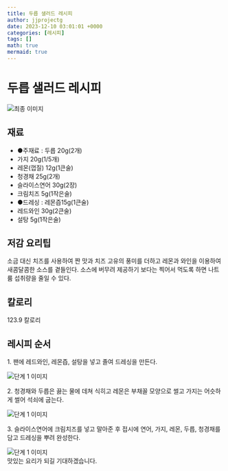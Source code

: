 ```yaml
---
title: 두릅 샐러드 레시피
author: jjprojectg
date: 2023-12-10 03:01:01 +0000
categories: [레시피]
tags: []
math: true
mermaid: true
---
```

<meta name="og:type" content="website"/>
<meta charset="UTF-8"/>
<div class="header">
  <h1>두릅 샐러드 레시피</h1>
</div>

<div class="container my-4">
  <div class="row">
    <div class="col-12 col-md-6">
      <div class="recipe-image">
        <img src="http://www.foodsafetykorea.go.kr/uploadimg/cook/10_00210_2.png" class="step-image" alt="최종 이미지"/>
      </div>
    </div>
    <div class="col-12 col-md-6">
      <div class="ingredients">
        <h2>재료</h2>
        <ul class="card">
          <li> ●주재료 : 두릅 20g(2개) </li>
          <li>  가지 20g(1/5개) </li>
          <li>  레몬(껍질) 12g(1큰술) </li>
          <li>  청경채 25g(2개) </li>
          <li>  슬라이스연어 30g(2장) </li>
          <li>  크림치즈 5g(1작은술) </li>
          <li> ●드레싱 : 레몬즙15g(1큰술) </li>
          <li>  레드와인 30g(2큰술) </li>
          <li>  설탕 5g(1작은술) </li>
</ul>
      </div>
    </div>
    <div class="col-12 col-md-6">
      <div class="ingredients">
        <h2>저감 요리팁</h2>
        <div class="card"> 
          <p>
            소금 대신 치즈를 사용하여 짠 맛과 치즈 고유의 풍미를 더하고 레몬과 와인을 이용하여 새콤달콤한 소스를 곁들인다.
소스에 버무려 제공하기 보다는 찍어서 먹도록 하면 나트륨 섭취량을 줄일 수 있다.
          </p>
        </div>
      </div>
      <div class="ingredients">
        <h2>칼로리</h2>
        <div class="card"> 
          <p>
            123.9 칼로리
          </p>
        </div>
      </div>
    </div>
  </div>

  <h2 class="my-4">레시피 순서</h2>
  <div class="card recipe-card">
    <div class="card-body recipe-step">
      <p class="card-text step-description">1. 팬에 레드와인, 레몬즙, 설탕을 넣고 졸여 드레싱을 만든다.</p>
      <img src="http://www.foodsafetykorea.go.kr/uploadimg/cook/20_00210_1.png" alt="단계 1 이미지" class="step-image"/>
    </div>
  </div>
  <div class="card recipe-card">
    <div class="card-body recipe-step">
      <p class="card-text step-description">2. 청경채와 두릅은 끓는 물에 데쳐 식히고 레몬은 부채꼴 모양으로 썰고 가지는 어슷하게 썰어 석쇠에 굽는다.</p>
      <img src="http://www.foodsafetykorea.go.kr/uploadimg/cook/20_00210_2.png" alt="단계 1 이미지" class="step-image"/>
    </div>
  </div>
  <div class="card recipe-card">
    <div class="card-body recipe-step">
      <p class="card-text step-description">3. 슬라이스연어에 크림치즈를 넣고 말아준 후 접시에 연어, 가지, 레몬, 두릅, 청경채를 담고 드레싱을 뿌려 완성한다.</p>
      <img src="http://www.foodsafetykorea.go.kr/uploadimg/cook/20_00210_4.png" alt="단계 1 이미지" class="step-image"/>
    </div>
  </div>

</div>
맛있는 요리가 되길 기대하겠습니다.
